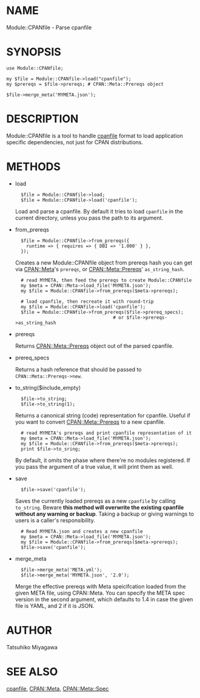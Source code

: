 # NAME

Module::CPANfile - Parse cpanfile

# SYNOPSIS

    use Module::CPANfile;

    my $file = Module::CPANfile->load("cpanfile");
    my $prereqs = $file->prereqs; # CPAN::Meta::Prereqs object

    $file->merge_meta('MYMETA.json');

# DESCRIPTION

Module::CPANfile is a tool to handle [cpanfile](http://search.cpan.org/perldoc?cpanfile) format to load application
specific dependencies, not just for CPAN distributions.

# METHODS

- load

        $file = Module::CPANfile->load;
        $file = Module::CPANfile->load('cpanfile');

    Load and parse a cpanfile. By default it tries to load `cpanfile` in
    the current directory, unless you pass the path to its argument.

- from\_prereqs

        $file = Module::CPANfile->from_prereqs({
          runtime => { requires => { DBI => '1.000' } },
        });

    Creates a new Module::CPANfile object from prereqs hash you can get
    via [CPAN::Meta](http://search.cpan.org/perldoc?CPAN::Meta)'s `prereqs`, or [CPAN::Meta::Prereqs](http://search.cpan.org/perldoc?CPAN::Meta::Prereqs)'
    `as_string_hash`.

        # read MYMETA, then feed the prereqs to create Module::CPANfile
        my $meta = CPAN::Meta->load_file('MYMETA.json');
        my $file = Module::CPANfile->from_prereqs($meta->prereqs);

        # load cpanfile, then recreate it with round-trip
        my $file = Module::CPANfile->load('cpanfile');
        $file = Module::CPANfile->from_prereqs($file->prereq_specs);
                                          # or $file->prereqs->as_string_hash

- prereqs

    Returns [CPAN::Meta::Prereqs](http://search.cpan.org/perldoc?CPAN::Meta::Prereqs) object out of the parsed cpanfile.

- prereq\_specs

    Returns a hash reference that should be passed to `CPAN::Meta::Prereqs->new`.

- to\_string($include\_empty)

        $file->to_string;
        $file->to_string(1);

    Returns a canonical string (code) representation for cpanfile. Useful
    if you want to convert [CPAN::Meta::Prereqs](http://search.cpan.org/perldoc?CPAN::Meta::Prereqs) to a new cpanfile.

        # read MYMETA's prereqs and print cpanfile representation of it
        my $meta = CPAN::Meta->load_file('MYMETA.json');
        my $file = Module::CPANfile->from_prereqs($meta->prereqs);
        print $file->to_sring;

    By default, it omits the phase where there're no modules
    registered. If you pass the argument of a true value, it will print
    them as well.

- save

        $file->save('cpanfile');

    Saves the currently loaded prereqs as a new `cpanfile` by calling
    `to_string`. Beware __this method will overwrite the existing
    cpanfile without any warning or backup__. Taking a backup or giving
    warnings to users is a caller's responsibility.

        # Read MYMETA.json and creates a new cpanfile
        my $meta = CPAN::Meta->load_file('MYMETA.json');
        my $file = Module::CPANfile->from_prereqs($meta->prereqs);
        $file->save('cpanfile');

- merge\_meta

        $file->merge_meta('META.yml');
        $file->merge_meta('MYMETA.json', '2.0');

    Merge the effective prereqs with Meta speicifcation loaded from the
    given META file, using CPAN::Meta. You can specify the META spec
    version in the second argument, which defaults to 1.4 in case the
    given file is YAML, and 2 if it is JSON.

# AUTHOR

Tatsuhiko Miyagawa

# SEE ALSO

[cpanfile](http://search.cpan.org/perldoc?cpanfile), [CPAN::Meta](http://search.cpan.org/perldoc?CPAN::Meta), [CPAN::Meta::Spec](http://search.cpan.org/perldoc?CPAN::Meta::Spec)

